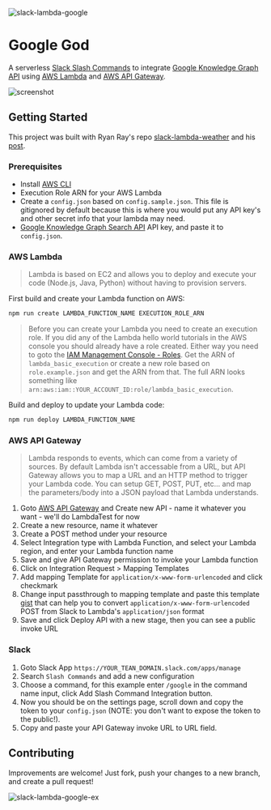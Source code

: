 ![slack-lambda-google](https://cloud.githubusercontent.com/assets/559351/12033086/4eb38aba-ae5a-11e5-8dbf-50e82f94424d.png)

# Google God

A serverless [Slack Slash Commands](https://api.slack.com/slash-commands) to integrate [Google Knowledge Graph API](https://developers.google.com/knowledge-graph/) using [AWS Lambda](https://aws.amazon.com/lambda/) and [AWS API Gateway](https://aws.amazon.com/api-gateway/).

![screenshot](https://cloud.githubusercontent.com/assets/559351/12034616/835b2ad4-ae6e-11e5-8b89-fc7b486fd47e.gif)

## Getting Started

This project was built with Ryan Ray's repo [slack-lambda-weather](https://github.com/ryanray/slack-lambda-weather) and his [post](http://www.ryanray.me/serverless-slack-integrations).

### Prerequisites

* Install [AWS CLI](https://aws.amazon.com/cli/)
* Execution Role ARN for your AWS Lambda
* Create a `config.json` based on `config.sample.json`. This file is gitignored by default because this is where you would put any API key's and other secret info that your lambda may need.
* [Google Knowledge Graph Search API](https://developers.google.com/knowledge-graph/) API key, and paste it to `config.json`.

### AWS Lambda

> Lambda is based on EC2 and allows you to deploy and execute your code (Node.js, Java, Python) without having to provision servers.

First build and create your Lambda function on AWS:

```sh
npm run create LAMBDA_FUNCTION_NAME EXECUTION_ROLE_ARN
```

> Before you can create your Lambda you need to create an execution role. If you did any of the Lambda hello world tutorials in the AWS console you should already have a role created. Either way you need to goto the [IAM Management Console - Roles](https://console.aws.amazon.com/iam/home#roles). Get the ARN of `lambda_basic_execution` or create a new role based on `role.example.json` and get the ARN from that. The full ARN looks something like `arn:aws:iam::YOUR_ACCOUNT_ID:role/lambda_basic_execution`.

Build and deploy to update your Lambda code:

```sh
npm run deploy LAMBDA_FUNCTION_NAME
```

### AWS API Gateway

> Lambda responds to events, which can come from a variety of sources. By default Lambda isn't accessable from a URL, but API Gateway allows you to map a URL and an HTTP method to trigger your Lambda code. You can setup GET, POST, PUT, etc... and map the parameters/body into a JSON payload that Lambda understands.

1. Goto [AWS API Gateway](https://aws.amazon.com/api-gateway/) and Create new API - name it whatever you want - we'll do LambdaTest for now
2. Create a new resource, name it whatever
3. Create a POST method under your resource
4. Select Integration type with Lambda Function, and select your Lambda region, and enter your Lambda function name
5. Save and give API Gateway permission to invoke your Lambda function
6. Click on Integration Request > Mapping Templates
7. Add mapping Template for `application/x-www-form-urlencoded` and click checkmark
8. Change input passthrough to mapping template and paste this template [gist](https://gist.github.com/ryanray/668022ad2432e38493df) that can help you to convert `application/x-www-form-urlencoded` POST from Slack to Lambda's `application/json` format
9. Save and click Deploy API with a new stage, then you can see a public invoke URL

### Slack

1. Goto Slack App `https://YOUR_TEAN_DOMAIN.slack.com/apps/manage`
2. Search `Slash Commands` and add a new configuration
3. Choose a command, for this example enter `/google` in the command name input, click Add Slash Command Integration button.
4. Now you should be on the settings page, scroll down and copy the token to your `config.json` (NOTE: you don't want to expose the token to the public!).
5. Copy and paste your API Gateway invoke URL to URL field.

## Contributing

Improvements are welcome! Just fork, push your changes to a new branch, and create a pull request!

![slack-lambda-google-ex](https://cloud.githubusercontent.com/assets/559351/12034120/721ea5a4-ae67-11e5-8d7a-297cbaa1a51d.png)